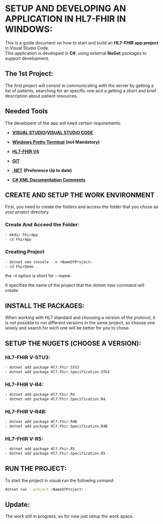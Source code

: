 # SETUP AND DEVELOPING AN APPLICATION IN HL7-FHIR IN WINDOWS:
This is a guide document on how to start and build an **HL7-FHIR app project** in Visual Studio Code.  
This application is developed in **C#**, using external **NuGet** packages to support development.


## The 1st Project:
The first project will consist in communicating with the server by getting a list of patients, searching for an specific one and a getting a short and brief description about patient resources.

## Needed Tools
The developent of the app will need certain requirements. 

- [**VISUAL STUDIO**](https://visualstudio.microsoft.com/)**/**[**VISUAL STUDIO CODE**](https://visualstudio.microsoft.com/)

- [**Windows Pretty Terminal**](https://www.hanselman.com/blog/how-to-make-a-pretty-prompt-in-windows-terminal-with-powerline-nerd-fonts-cascadia-code-wsl-and-ohmyposh) **(not Mandatory)**

- [**HL7-FHIR V4**](https://www.nuget.org/packages/Hl7.Fhir.R4/)

- [**GIT**](https://git-scm.com/)

- [**.NET**](https://dotnet.microsoft.com/download/dotnet-core) **(Preference Up to date)**

- [**C# XML Documentation Comments**](https://marketplace.visualstudio.com/items?itemName=k--kato.docomment)

##  CREATE AND SETUP THE WORK ENVIRONMENT

First, you need to create the folders and access the folder that you chose as your project directory.

### Create And Acceed the Folder:
````bash
- mkdir FhirApp
- cd FhirApp
 ````
### Creating Project
````bash
- dotnet new console - n <NameOfProject>
- cd FhirDemo   
 ````

the -n option is short for --name.

It specifies the name of the project that the dotnet new command will create.

## INSTALL THE PACKAGES:
When working with HL7 standard and choosing a version of the protocol, it is not possible to run different versions in the same project, so choose one wisely and search for wich one will be better for you to chose.

## SETUP THE NUGETS (CHOOSE A VERSION):

### HL7-FHIR V-STU3:
```bash
- dotnet add package Hl7.Fhir.STU3 
- dotnet add package Hl7.Fhir.Specification.STU3
```
### HL7-FHIR V-R4:
```bash
- dotnet add package Hl7.Fhir.R4
- dotnet add package Hl7.Fhir.Specification.R4
```
### HL7-FHIR V-R4B:
```bash
- dotnet add package Hl7.Fhir.R4B
- dotnet add package Hl7.Fhir.Specification.R4B
```
### HL7-FHIR V-R5:
```bash
- dotnet add package Hl7.Fhir.R5 
- dotnet add package Hl7.Fhir.Specification.R5
```
## RUN THE PROJECT:
To start the project in visual run the following comand:

```bash
dotnet run --project <NameOfProject>
```
## Update:
The work still in progress, so for now just setup the work space.
